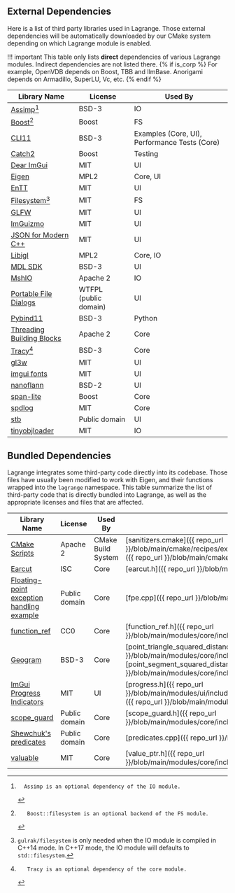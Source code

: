 ## External Dependencies

Here is a list of third party libraries used in Lagrange. Those external dependencies will be
automatically downloaded by our CMake system depending on which Lagrange module is enabled.

!!! important
    This table only lists **direct** dependencies of various Lagrange modules. Indirect dependencies
    are not listed there. {% if is_corp %} For example, OpenVDB depends on Boost, TBB and IlmBase.
    Anorigami depends on Armadillo, SuperLU, Vc, etc. {% endif %}

| Library Name                                                                 | License               | Used By                                       |
|------------------------------------------------------------------------------|-----------------------|-----------------------------------------------|
| [Assimp](https://github.com/assimp/assimp)[^0_assimp]                        | BSD-3                 | IO                                            |
| [Boost](https://www.boost.org/)[^1_boost]                                    | Boost                 | FS                                            |
| [CLI11](https://github.com/CLIUtils/CLI11)                                   | BSD-3                 | Examples (Core, UI), Performance Tests (Core) |
| [Catch2](https://github.com/catchorg/Catch2)                                 | Boost                 | Testing                                       |
| [Dear ImGui](https://github.com/ocornut/imgui)                               | MIT                   | UI                                            |
| [Eigen](https://eigen.tuxfamily.org/)                                        | MPL2                  | Core, UI                                      |
| [EnTT](https://github.com/skypjack/entt)                                     | MIT                   | UI                                            |
| [Filesystem](https://github.com/gulrak/filesystem)[^2_filesystem]            | MIT                   | FS                                            |
| [GLFW](https://github.com/glfw/glfw)                                         | MIT                   | UI                                            |
| [ImGuizmo](https://github.com/CedricGuillemet/ImGuizmo)                      | MIT                   | UI                                            |
| [JSON for Modern C++](https://github.com/nlohmann/json)                      | MIT                   | UI                                            |
| [Libigl](https://github.com/libigl/libigl/)                                  | MPL2                  | Core, IO                                      |
| [MDL SDK](https://developer.nvidia.com/mdl-sdk)                              | BSD-3                 | UI                                            |
| [MshIO](https://github.com/qnzhou/MshIO)                                     | Apache 2              | IO                                            |
| [Portable File Dialogs](https://github.com/samhocevar/portable-file-dialogs) | WTFPL (public domain) | UI                                            |
| [Pybind11](https://github.com/pybind/pybind11)                               | BSD-3                 | Python                                        |
| [Threading Building Blocks](https://github.com/oneapi-src/oneTBB)            | Apache 2              | Core                                          |
| [Tracy](https://github.com/wolfpld/tracy)[^3_tracy]                          | BSD-3                 | Core                                          |
| [gl3w](https://github.com/skaslev/gl3w)                                      | MIT                   | UI                                            |
| [imgui fonts](https://github.com/HasKha/imgui-fonts)                         | MIT                   | UI                                            |
| [nanoflann](https://github.com/jlblancoc/nanoflann)                          | BSD-2                 | UI                                            |
| [span-lite](https://github.com/martinmoene/span-lite)                        | Boost                 | Core                                          |
| [spdlog](https://github.com/gabime/spdlog)                                   | MIT                   | Core                                          |
| [stb](https://github.com/nothings/stb)                                       | Public domain         | UI                                            |
| [tinyobjloader](https://github.com/tinyobjloader/tinyobjloader)              | MIT                   | IO                                            |

[^0_assimp]:      Assimp is an optional dependency of the IO module.
[^1_boost]:       Boost::filesystem is an optional backend of the FS module.
[^2_filesystem]:  `gulrak/filesystem` is only needed when the IO module is compiled in C++14 mode. In C++17 mode, the IO module will defaults to `std::filesystem`.
[^3_tracy]:       Tracy is an optional dependency of the core module.

## Bundled Dependencies

Lagrange integrates some third-party code directly into its codebase. Those files have usually been
modified to work with Eigen, and their functions wrapped into the `lagrange` namespace. This table
summarize the list of third-party code that is directly bundled into Lagrange, as well as the
appropriate licenses and files that are affected.

| Library Name                                                                                                                   | License       | Used By            | Files                                                                                                                                                                                                                                                      |
|--------------------------------------------------------------------------------------------------------------------------------|---------------|--------------------|------------------------------------------------------------------------------------------------------------------------------------------------------------------------------------------------------------------------------------------------------------|
| [CMake Scripts](https://github.com/StableCoder/cmake-scripts)                                                                  | Apache 2      | CMake Build System | [sanitizers.cmake]({{ repo_url }}/blob/main/cmake/recipes/external/sanitizers.cmake), [code-coverage.cmake]({{ repo_url }}/blob/main/cmake/recipes/external/code-coverage.cmake)                                                                           |
| [Earcut](https://github.com/mapbox/earcut.hpp)                                                                                 | ISC           | Core               | [earcut.h]({{ repo_url }}/blob/main/modules/core/src/mapbox/earcut.h)                                                                                                                                                                                      |
| [Floating-point exception handling example](http://www-personal.umich.edu/~williams/archive/computation/fe-handling-example.c) | Public domain | Core               | [fpe.cpp]({{ repo_url }}/blob/main/modules/core/src/fpe.cpp)                                                                                                                                                                                               |
| [function_ref](https://github.com/TartanLlama/function_ref)                                                                    | CC0           | Core               | [function_ref.h]({{ repo_url }}/blob/main/modules/core/include/lagrange/utils/function_ref.h)                                                                                                                                                              |
| [Geogram](https://github.com/BrunoLevy/geogram)                                                                                | BSD-3         | Core               | [point_triangle_squared_distance.h]({{ repo_url }}/blob/main/modules/core/include/lagrange/point_triangle_squared_distance.h), [point_segment_squared_distance.h]({{ repo_url }}/blob/main/modules/core/include/lagrange/point_segment_squared_distance.h) |
| [ImGui Progress Indicators](https://github.com/ocornut/imgui/issues/1901)                                                      | MIT           | UI                 | [progress.h]({{ repo_url }}/blob/main/modules/ui/include/lagrange/ui/imgui/progress.h), [progress.cpp]({{ repo_url }}/blob/main/modules/ui/src/imgui/progress.cpp)                                                                                         |
| [scope_guard](https://github.com/ricab/scope_guard/blob/master/scope_guard.hpp)                                                | Public domain | Core               | [scope_guard.h]({{ repo_url }}/blob/main/modules/core/include/lagrange/utils/scope_guard.h)                                                                                                                                                                |
| [Shewchuk's predicates](https://www.cs.cmu.edu/~quake/robust.html)                                                             | Public domain | Core               | [predicates.cpp]({{ repo_url }}/blob/main/modules/core/src/predicates.cpp)                                                                                                                                                                                 |
| [valuable](https://github.com/LoopPerfect/valuable)                                                                            | MIT           | Core               | [value_ptr.h]({{ repo_url }}/blob/main/modules/core/include/lagrange/utils/value_ptr.h)                                                                                                                                                                    |

